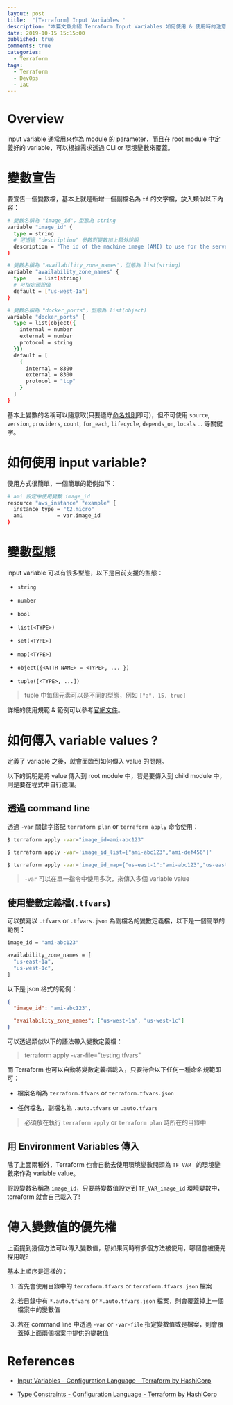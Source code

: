 ```yaml
---
layout: post
title:  "[Terraform] Input Variables "
description: "本篇文章介紹 Terraform Input Variables 如何使用 & 使用時的注意事項"
date: 2019-10-15 15:15:00
published: true
comments: true
categories:
  - Terraform
tags:
  - Terraform
  - DevOps
  - IaC
---
```



Overview
========

input variable 通常用來作為 module 的 parameter，而且在 root module 中定義好的 variable，可以根據需求透過 CLI or 環境變數來覆蓋。


變數宣告
=======

要宣告一個變數檔，基本上就是新增一個副檔名為 `tf` 的文字檔，放入類似以下內容：

```bash
# 變數名稱為 "image_id"，型態為 string
variable "image_id" {
  type = string
  # 可透過 "description" 參數對變數加上額外說明
  description = "The id of the machine image (AMI) to use for the server."
}

# 變數名稱為 "availability_zone_names"，型態為 list(string)
variable "availability_zone_names" {
  type    = list(string)
  # 可指定預設值
  default = ["us-west-1a"]
}

# 變數名稱為 "docker_ports"，型態為 list(object)
variable "docker_ports" {
  type = list(object({
    internal = number
    external = number
    protocol = string
  }))
  default = [
    {
      internal = 8300
      external = 8300
      protocol = "tcp"
    }
  ]
}
```

基本上變數的名稱可以隨意取(只要遵守[命名規則](https://www.terraform.io/docs/configuration/syntax.html#identifiers)即可)，但不可使用 `source`, `version`, `providers`, `count`, `for_each`, `lifecycle`, `depends_on`, `locals` ... 等關鍵字。


如何使用 input variable?
=======================

使用方式很簡單，一個簡單的範例如下：

```bash
# ami 設定中使用變數 image_id
resource "aws_instance" "example" {
  instance_type = "t2.micro"
  ami           = var.image_id
}
```


變數型態
=======

input variable 可以有很多型態，以下是目前支援的型態：

- `string`

- `number`

- `bool`

- `list(<TYPE>)`

- `set(<TYPE>)`

- `map(<TYPE>)`

- `object({<ATTR NAME> = <TYPE>, ... })`

- `tuple([<TYPE>, ...])`

> tuple 中每個元素可以是不同的型態，例如 `["a", 15, true]`

詳細的使用規範 & 範例可以參考[官網文件](https://www.terraform.io/docs/configuration/types.html)。


如何傳入 variable values ?
=========================

定義了 variable 之後，就會面臨到如何傳入 value 的問題。

以下的說明是將 value 傳入到 root module 中，若是要傳入到 child module 中，則是要在程式中自行處理。

## 透過 command line

透過 `-var` 關鍵字搭配 `terraform plan` or `terraform apply` 命令使用：

```bash
$ terraform apply -var="image_id=ami-abc123"

$ terraform apply -var='image_id_list=["ami-abc123","ami-def456"]'

$ terraform apply -var='image_id_map={"us-east-1":"ami-abc123","us-east-2":"ami-def456"}'
```

> `-var` 可以在單一指令中使用多次，來傳入多個 variable value

## 使用變數定義檔(`.tfvars`)

可以撰寫以 `.tfvars` or `.tfvars.json` 為副檔名的變數定義檔，以下是一個簡單的範例：

```bash
image_id = "ami-abc123"

availability_zone_names = [
  "us-east-1a",
  "us-west-1c",
]
```

以下是 json 格式的範例：

```json
{
  "image_id": "ami-abc123",

  "availability_zone_names": ["us-west-1a", "us-west-1c"]
}
```

可以透過類似以下的語法帶入變數定義檔：

> terraform apply -var-file="testing.tfvars"

而 Terraform 也可以自動將變數定義檔載入，只要符合以下任何一種命名規範即可：

- 檔案名稱為 `terraform.tfvars` or `terraform.tfvars.json`

- 任何檔名，副檔名為 `.auto.tfvars` or `.auto.tfvars`

> 必須放在執行 `terraform apply` or `terraform plan` 時所在的目錄中

## 用 Environment Variables 傳入

除了上面兩種外，Terraform 也會自動去使用環境變數開頭為 `TF_VAR_` 的環境變數來作為 variable value。

假設變數名稱為 `image_id`，只要將變數值設定到 `TF_VAR_image_id` 環境變數中，terraform 就會自己載入了!


傳入變數值的優先權
===============

上面提到幾個方法可以傳入變數值，那如果同時有多個方法被使用，哪個會被優先採用呢?

基本上順序是這樣的：

1. 首先會使用目錄中的 `terraform.tfvars` or `terraform.tfvars.json` 檔案

2. 若目錄中有 `*.auto.tfvars` or `*.auto.tfvars.json` 檔案，則會覆蓋掉上一個檔案中的變數值

3. 若在 command line 中透過 `-var` or `-var-file` 指定變數值或是檔案，則會覆蓋掉上面兩個檔案中提供的變數值



References
==========

- [Input Variables - Configuration Language - Terraform by HashiCorp](https://www.terraform.io/docs/configuration/variables.html)

- [Type Constraints - Configuration Language - Terraform by HashiCorp](https://www.terraform.io/docs/configuration/types.html)
